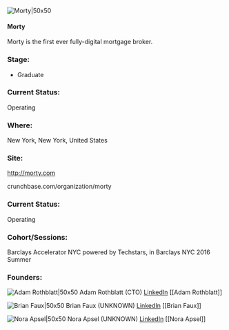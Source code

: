 

![Morty|50x50](https://apimg.techstars.com/connect/images/image_files/592346719c66a91c72000005/original/morty-sq.png)

#### Morty
Morty is the first ever fully-digital mortgage broker.

### Stage: 
 - Graduate 

### Current Status: 
Operating

### Where:
New York, New York, United States

### Site:
http://morty.com



crunchbase.com/organization/morty

### Current Status: 
Operating

### Cohort/Sessions: 
Barclays Accelerator NYC powered by Techstars, in Barclays NYC 2016 Summer

### Founders: 

![Adam Rothblatt|50x50](https://apimg.techstars.com/connect/images/image_files/5763570da93e9f2656000004/original/adam.png) Adam Rothblatt (CTO) [LinkedIn](https://linkedin.com/in/adamrothblatt) [[Adam Rothblatt]]

![Brian Faux|50x50](https://apimg.techstars.com/connect/images/image_files/57675faaa93e9fa1ed000009/original/Prof_Pic_BW.jpg) Brian Faux (UNKNOWN) [LinkedIn](https://linkedin.com/in/brian-faux-55843413) [[Brian Faux]]

![Nora Apsel|50x50](https://apimg.techstars.com/connect/images/image_files/609d404c2ef8cd0008347625/original/Nora_Apsel__Headshot_1_Square.jpg) Nora Apsel (UNKNOWN) [LinkedIn](https://linkedin.com/in/noraapsel) [[Nora Apsel]]



